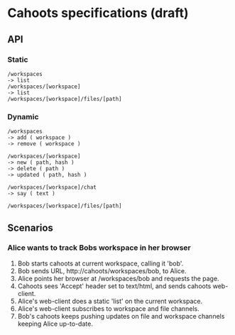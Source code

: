 # Cahoots specifications (draft)

## API

### Static

    /workspaces
    -> list
    /workspaces/[workspace]
    -> list
    /workspaces/[workspace]/files/[path]

### Dynamic

    /workspaces
    -> add ( workspace )
    -> remove ( workspace )

    /workspaces/[workspace]
    -> new ( path, hash )
    -> delete ( path )
    -> updated ( path, hash )

    /workspaces/[workspace]/chat
    -> say ( text )

    /workspaces/[workspace]/files/[path]

## Scenarios

### Alice wants to track Bobs workspace in her browser

1. Bob starts cahoots at current workspace, calling it 'bob'.
2. Bob sends URL, http://cahoots/workspaces/bob, to Alice.
3. Alice points her browser at /workspaces/bob and requests the page.
4. Cahoots sees 'Accept' header set to text/html, and sends cahoots web-client.
5. Alice's web-client does a static 'list' on the current workspace.
6. Alice's web-client subscribes to workspace and file channels.
7. Bob's cahoots keeps pushing updates on file and workspace channels keeping Alice up-to-date.